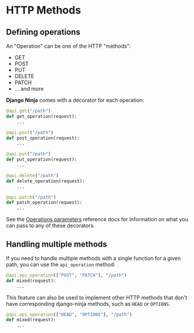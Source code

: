 # HTTP Methods

## Defining operations

An "Operation" can be one of the HTTP "methods":

- GET
- POST
- PUT
- DELETE
- PATCH
- ... and more

**Django Ninja** comes with a decorator for each operation:

```Python hl_lines="1 5 9 13 17"
@api.get("/path")
def get_operation(request):
    ...

@api.post("/path")
def post_operation(request):
    ...

@api.put("/path")
def put_operation(request):
    ...

@api.delete("/path")
def delete_operation(request):
    ...

@api.patch("/path")
def patch_operation(request):
    ...
```

See the [Operations parameters](../../reference/operations-parameters.md)
reference docs for information on what you can pass to any of these decorators.


## Handling multiple methods

If you need to handle multiple methods with a single function for a given path,
you can use the `api_operation` method:

```Python hl_lines="1"
@api.api_operation(["POST", "PATCH"], "/path")
def mixed(request):
    ...
```

This feature can also be used to implement other HTTP methods that don't have
corresponding django-ninja methods, such as `HEAD` or `OPTIONS`.

```Python hl_lines="1"
@api.api_operation(["HEAD", "OPTIONS"], "/path")
def mixed(request):
    ...
```
